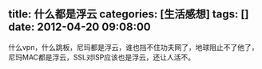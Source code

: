 title: 什么都是浮云
categories: [生活感想]
tags: []
date: 2012-04-20 09:08:00
---
<p>什么vpn，什么跳板，尼玛都是浮云，谁也挡不住功夫网了，地球阻止不了他了，尼玛MAC都是浮云，SSL对ISP应该也是浮云，还让人活不。</p>